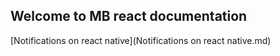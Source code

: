 ## Welcome to MB react documentation

[Notifications on react native](Notifications on react native.md)
